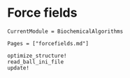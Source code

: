# Force fields
```@meta
CurrentModule = BiochemicalAlgorithms
```

```@index
Pages = ["forcefields.md"]
```

```@docs
optimize_structure!
read_ball_ini_file
update!
```
